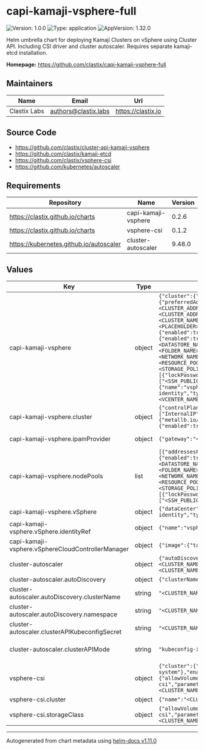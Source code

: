 # capi-kamaji-vsphere-full

![Version: 1.0.0](https://img.shields.io/badge/Version-1.0.0-informational?style=flat-square) ![Type: application](https://img.shields.io/badge/Type-application-informational?style=flat-square) ![AppVersion: 1.32.0](https://img.shields.io/badge/AppVersion-1.32.0-informational?style=flat-square)

Helm umbrella chart for deploying Kamaji Clusters on vSphere using Cluster API. Including CSI driver and cluster autoscaler. Requires separate kamaji-etcd installation.

**Homepage:** <https://github.com/clastix/capi-kamaji-vsphere-full>

## Maintainers

| Name | Email | Url |
| ---- | ------ | --- |
| Clastix Labs | <authors@clastix.labs> | <https://clastix.io> |

## Source Code

* <https://github.com/clastix/cluster-api-kamaji-vsphere>
* <https://github.com/clastix/kamaji-etcd>
* <https://github.com/clastix/vsphere-csi>
* <https://github.com/kubernetes/autoscaler>

## Requirements

| Repository | Name | Version |
|------------|------|---------|
| https://clastix.github.io/charts | capi-kamaji-vsphere | 0.2.6 |
| https://clastix.github.io/charts | vsphere-csi | 0.1.2 |
| https://kubernetes.github.io/autoscaler | cluster-autoscaler | 9.48.0 |

## Values

| Key | Type | Default | Description |
|-----|------|---------|-------------|
| capi-kamaji-vsphere | object | `{"cluster":{"controlPlane":{"dataStoreName":"<CLUSTER_NAME>","kubelet":{"preferredAddressTypes":["InternalIP"]},"network":{"serviceAddress":"<CLUSTER_ADDRESS>","serviceAnnotations":{"metallb.io/loadBalancerIPs":"<CLUSTER_ADDRESS>"}},"version":"v1.32.0"},"metrics":{"enabled":true},"name":"<CLUSTER_NAME>"},"enabled":true,"ipamProvider":{"gateway":"<PLACEHOLDER>","prefix":"<PLACEHOLDER>","ranges":["<PLACEHOLDER>"]},"nodePools":[{"addressesFromPools":{"enabled":true},"autoscaling":{"enabled":true,"maxSize":"6","minSize":"2"},"dataStore":"<DATASTORE_NAME>","diskGiB":40,"folder":"<FOLDER_NAME>","memoryMiB":4096,"name":"default","nameServers":["8.8.8.8"],"network":"<NETWORK_NAME>","numCPUs":2,"replicas":3,"resourcePool":"<RESOURCE_POOL_NAME>","staticRoutes":[],"storagePolicyName":"<STORAGE_POLICY_NAME>","template":"ubuntu-2404-kube-v1.32.0","users":[{"lockPassword":false,"name":"<USER_NAME>","passwd":"<MKPASSWD>","sshAuthorizedKeys":["<SSH_PUBLIC_KEY>"]}]}],"vSphere":{"dataCenter":"<DATACENTER_NAME>","identityRef":{"name":"vsphere-cluster-identity","type":"VSphereClusterIdentity"},"insecure":true,"server":"<VCENTER_NAME>"},"vSphereCloudControllerManager":{"image":{"tag":"v1.32.0"}}}` | This section configures the CAPI Kamaji vSphere chart |
| capi-kamaji-vsphere.cluster | object | `{"controlPlane":{"dataStoreName":"<CLUSTER_NAME>","kubelet":{"preferredAddressTypes":["InternalIP"]},"network":{"serviceAddress":"<CLUSTER_ADDRESS>","serviceAnnotations":{"metallb.io/loadBalancerIPs":"<CLUSTER_ADDRESS>"}},"version":"v1.32.0"},"metrics":{"enabled":true},"name":"<CLUSTER_NAME>"}` | Cluster configuration |
| capi-kamaji-vsphere.ipamProvider | object | `{"gateway":"<PLACEHOLDER>","prefix":"<PLACEHOLDER>","ranges":["<PLACEHOLDER>"]}` | IPAM provider configuration |
| capi-kamaji-vsphere.nodePools | list | `[{"addressesFromPools":{"enabled":true},"autoscaling":{"enabled":true,"maxSize":"6","minSize":"2"},"dataStore":"<DATASTORE_NAME>","diskGiB":40,"folder":"<FOLDER_NAME>","memoryMiB":4096,"name":"default","nameServers":["8.8.8.8"],"network":"<NETWORK_NAME>","numCPUs":2,"replicas":3,"resourcePool":"<RESOURCE_POOL_NAME>","staticRoutes":[],"storagePolicyName":"<STORAGE_POLICY_NAME>","template":"ubuntu-2404-kube-v1.32.0","users":[{"lockPassword":false,"name":"<USER_NAME>","passwd":"<MKPASSWD>","sshAuthorizedKeys":["<SSH_PUBLIC_KEY>"]}]}]` | Node Pools configuration |
| capi-kamaji-vsphere.vSphere | object | `{"dataCenter":"<DATACENTER_NAME>","identityRef":{"name":"vsphere-cluster-identity","type":"VSphereClusterIdentity"},"insecure":true,"server":"<VCENTER_NAME>"}` | vSphere configuration |
| capi-kamaji-vsphere.vSphere.identityRef | object | `{"name":"vsphere-cluster-identity","type":"VSphereClusterIdentity"}` | Identity reference for vSphere Cluster Identity |
| capi-kamaji-vsphere.vSphereCloudControllerManager | object | `{"image":{"tag":"v1.32.0"}}` | vSphere Cloud Controller Manager configuration |
| cluster-autoscaler | object | `{"autoDiscovery":{"clusterName":"<CLUSTER_NAME>","namespace":"<CLUSTER_NAMESPACE>"},"cloudProvider":"clusterapi","clusterAPIKubeconfigSecret":"<CLUSTER_NAME>-kubeconfig","clusterAPIMode":"kubeconfig-incluster","enabled":true}` | This section configures the Cluster Autoscaler |
| cluster-autoscaler.autoDiscovery | object | `{"clusterName":"<CLUSTER_NAME>","namespace":"<CLUSTER_NAMESPACE>"}` | Auto Discovery Options |
| cluster-autoscaler.autoDiscovery.clusterName | string | `"<CLUSTER_NAME>"` | clusterName: <CLUSTER_NAME> |
| cluster-autoscaler.autoDiscovery.namespace | string | `"<CLUSTER_NAMESPACE>"` | namespace: <CLUSTER_NAMESPACE> |
| cluster-autoscaler.clusterAPIKubeconfigSecret | string | `"<CLUSTER_NAME>-kubeconfig"` | Cluster API Kubeconfig Secret |
| cluster-autoscaler.clusterAPIMode | string | `"kubeconfig-incluster"` | Cluster API Mode Configuration: must be set to kubeconfig-incluster |
| vsphere-csi | object | `{"cluster":{"name":"<CLUSTER_NAME>","targetNamespace":"kube-system"},"enabled":true,"storageClass":{"allowVolumeExpansion":true,"default":true,"enabled":true,"name":"vsphere-csi","parameters":{"storagepolicyname":"<CLUSTER_NAME>"},"reclaimPolicy":"Delete","volumeBindingMode":"WaitForFirstConsumer"}}` | This section configures the vSphere CSI driver |
| vsphere-csi.cluster | object | `{"name":"<CLUSTER_NAME>","targetNamespace":"kube-system"}` | Cluster configuration |
| vsphere-csi.storageClass | object | `{"allowVolumeExpansion":true,"default":true,"enabled":true,"name":"vsphere-csi","parameters":{"storagepolicyname":"<CLUSTER_NAME>"},"reclaimPolicy":"Delete","volumeBindingMode":"WaitForFirstConsumer"}` | Storage Class configuration |

----------------------------------------------
Autogenerated from chart metadata using [helm-docs v1.11.0](https://github.com/norwoodj/helm-docs/releases/v1.11.0)
